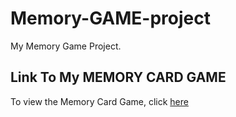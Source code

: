 # Memory-GAME-project
My Memory Game Project.

## Link To My MEMORY CARD GAME

To view the Memory Card Game, click [here]( https://keeth233.github.io/Memory-GAME-project/)
